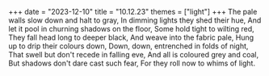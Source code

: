 +++
date = "2023-12-10"
title = "10.12.23"
themes = ["light"]
+++
The pale walls slow down and halt to gray,
In dimming lights they shed their hue,
And let it pool in churning shadows on the floor,
Some hold tight to wilting red,
They fall head long to deeper black,
And weave into the fabric pale,
Hung up to drip their colours down,
Down, down, entrenched in folds of night,
That swell but don't recede in falling eve,
And all is coloured grey and coal,
But shadows don't dare cast such fear,
For they roll now to whims of light.
